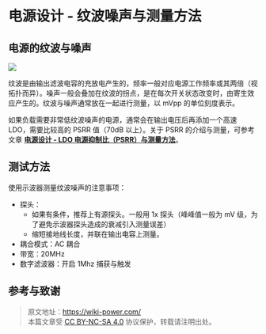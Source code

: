 # 电源设计 - 纹波噪声与测量方法

## 电源的纹波与噪声

![](https://media.wiki-power.com/img/20220708164040.png)

纹波是由输出滤波电容的充放电产生的，频率一般对应电源工作频率或其两倍（视拓扑而异）。噪声一般会叠加在纹波的拐点，是在每次开关状态改变时，由寄生效应产生的。纹波与噪声通常放在一起进行测量，以 mVpp 的单位刻度表示。

如果负载需要非常低纹波噪声的电源，通常会在输出电压后再添加一个高速 LDO，需要比较高的 PSRR 值（70dB 以上）。关于 PSRR 的介绍与测量，可参考文章 [**电源设计 - LDO 电源抑制比（PSRR）与测量方法**](https://wiki-power.com/%E7%94%B5%E6%BA%90%E8%AE%BE%E8%AE%A1-LDO%E7%94%B5%E6%BA%90%E6%8A%91%E5%88%B6%E6%AF%94%EF%BC%88PSRR%EF%BC%89%E4%B8%8E%E6%B5%8B%E9%87%8F%E6%96%B9%E6%B3%95)。

## 测试方法

使用示波器测量纹波噪声的注意事项：

- 探头：
  - 如果有条件，推荐上有源探头。一般用 1x 探头（峰峰值一般为 mV 级，为了避免示波器探头造成的衰减引入测量误差）
  - 缩短接地线长度，并联在输出电容上测量。
- 耦合模式：AC 耦合
- 带宽：20MHz
- 数字滤波器：开启 1Mhz 捕获与触发

## 参考与致谢

> 原文地址：<https://wiki-power.com/>  
> 本篇文章受 [CC BY-NC-SA 4.0](https://creativecommons.org/licenses/by/4.0/deed.zh) 协议保护，转载请注明出处。
